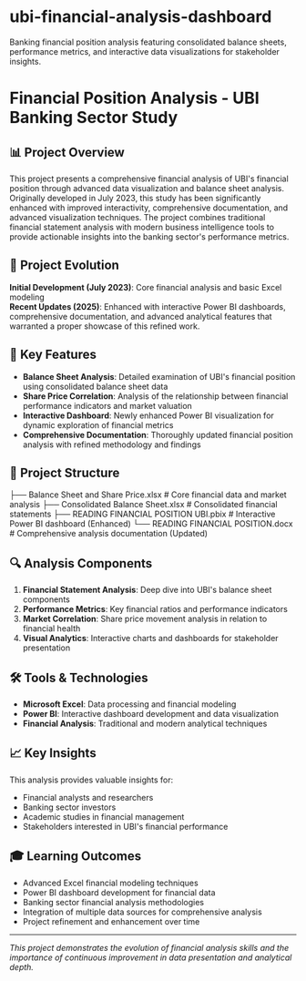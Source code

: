 # ubi-financial-analysis-dashboard
 Banking financial position analysis featuring consolidated balance sheets, performance metrics, and interactive data visualizations for stakeholder insights.

# Financial Position Analysis - UBI Banking Sector Study

## 📊 Project Overview
This project presents a comprehensive financial analysis of UBI's financial position through advanced data visualization and balance sheet analysis. Originally developed in July 2023, this study has been significantly enhanced with improved interactivity, comprehensive documentation, and advanced visualization techniques. The project combines traditional financial statement analysis with modern business intelligence tools to provide actionable insights into the banking sector's performance metrics.

## 🔄 Project Evolution
**Initial Development (July 2023)**: Core financial analysis and basic Excel modeling  
**Recent Updates (2025)**: Enhanced with interactive Power BI dashboards, comprehensive documentation, and advanced analytical features that warranted a proper showcase of this refined work.

## 🎯 Key Features
- **Balance Sheet Analysis**: Detailed examination of UBI's financial position using consolidated balance sheet data
- **Share Price Correlation**: Analysis of the relationship between financial performance indicators and market valuation
- **Interactive Dashboard**: Newly enhanced Power BI visualization for dynamic exploration of financial metrics
- **Comprehensive Documentation**: Thoroughly updated financial position analysis with refined methodology and findings

## 📁 Project Structure
├── Balance Sheet and Share Price.xlsx # Core financial data and market analysis ├── Consolidated Balance Sheet.xlsx # Consolidated financial statements ├── READING FINANCIAL POSITION UBI.pbix # Interactive Power BI dashboard (Enhanced) └── READING FINANCIAL POSITION.docx # Comprehensive analysis documentation (Updated)


## 🔍 Analysis Components
1. **Financial Statement Analysis**: Deep dive into UBI's balance sheet components
2. **Performance Metrics**: Key financial ratios and performance indicators
3. **Market Correlation**: Share price movement analysis in relation to financial health
4. **Visual Analytics**: Interactive charts and dashboards for stakeholder presentation

## 🛠️ Tools & Technologies
- **Microsoft Excel**: Data processing and financial modeling
- **Power BI**: Interactive dashboard development and data visualization
- **Financial Analysis**: Traditional and modern analytical techniques

## 📈 Key Insights
This analysis provides valuable insights for:
- Financial analysts and researchers
- Banking sector investors
- Academic studies in financial management
- Stakeholders interested in UBI's financial performance

## 🎓 Learning Outcomes
- Advanced Excel financial modeling techniques
- Power BI dashboard development for financial data
- Banking sector financial analysis methodologies
- Integration of multiple data sources for comprehensive analysis
- Project refinement and enhancement over time

---
*This project demonstrates the evolution of financial analysis skills and the importance of continuous improvement in data presentation and analytical depth.*

